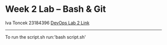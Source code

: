 # Week 2 Lab – Bash & Git
Iva Toncek
23184396
[DevOps Lab 2 Link](https://github.com/toncekiva/devops-lab-2-task.git)

---

To run the script.sh run:'bash script.sh'
